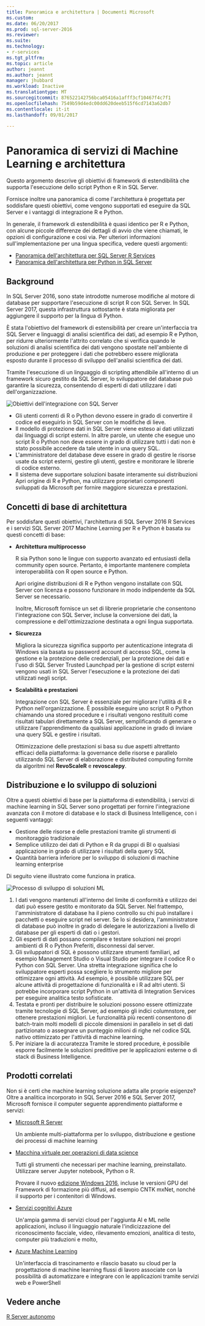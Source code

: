 ```yaml
---
title: Panoramica e architettura | Documenti Microsoft
ms.custom: 
ms.date: 06/20/2017
ms.prod: sql-server-2016
ms.reviewer: 
ms.suite: 
ms.technology:
- r-services
ms.tgt_pltfrm: 
ms.topic: article
author: jeannt
ms.author: jeannt
manager: jhubbard
ms.workload: Inactive
ms.translationtype: MT
ms.sourcegitcommit: 876522142756bca05416a1afff3cf10467f4c7f1
ms.openlocfilehash: 7549b59d4edc00dd620deeb515f6cd7143a62db7
ms.contentlocale: it-it
ms.lasthandoff: 09/01/2017

---
```


# <a name="architecture-and-overview-of-machine-learning-services"></a>Panoramica di servizi di Machine Learning e architettura

Questo argomento descrive gli obiettivi di framework di estendibilità che supporta l'esecuzione dello script Python e R in SQL Server.

Fornisce inoltre una panoramica di come l'architettura è progettata per soddisfare questi obiettivi, come vengono supportati ed eseguire da SQL Server e i vantaggi di integrazione R e Python.

In generale, il framework di estendibilità è quasi identico per R e Python, con alcune piccole differenze dei dettagli di avvio che viene chiamati, le opzioni di configurazione e così via. Per ulteriori informazioni sull'implementazione per una lingua specifica, vedere questi argomenti:

- [Panoramica dell'architettura per SQL Server R Services](r/architecture-overview-sql-server-r.md)
- [Panoramica dell'architettura per Python in SQL Server](python/architecture-overview-sql-server-python.md)


## <a name="background"></a>Background

In SQL Server 2016, sono state introdotte numerose modifiche al motore di database per supportare l'esecuzione di script R con SQL Server. In SQL Server 2017, questa infrastruttura sottostante è stata migliorata per aggiungere il supporto per la lingua di Python.

È stata l'obiettivo del framework di estensibilità per creare un'interfaccia tra SQL Server e linguaggi di analisi scientifica dei dati, ad esempio R e Python, per ridurre ulteriormente l'attrito correlato che si verifica quando le soluzioni di analisi scientifica dei dati vengono spostate nell'ambiente di produzione e per proteggere i dati che potrebbero essere migliorata esposto durante il processo di sviluppo dell'analisi scientifica dei dati.

Tramite l'esecuzione di un linguaggio di scripting attendibile all'interno di un framework sicuro gestito da SQL Server, lo sviluppatore del database può garantire la sicurezza, consentendo di esperti di dati utilizzare i dati dell'organizzazione.

  ![Obiettivi dell'integrazione con SQL Server](media/ml-service-value-add.png "Machine Learning servizi a valore aggiunto")

- Gli utenti correnti di R o Python devono essere in grado di convertire il codice ed eseguirlo in SQL Server con le modifiche di lieve.
- Il modello di protezione dati in SQL Server viene esteso ai dati utilizzati dai linguaggi di script esterni. In altre parole, un utente che esegue uno script R o Python non deve essere in grado di utilizzare tutti i dati non è stato possibile accedere da tale utente in una query SQL.
- L'amministratore del database deve essere in grado di gestire le risorse usate da script esterni, gestire gli utenti, gestire e monitorare le librerie di codice esterno.
- Il sistema deve supportare soluzioni basate interamente sui distribuzioni Apri origine di R e Python, ma utilizzare proprietari componenti sviluppati da Microsoft per fornire maggiore sicurezza e prestazioni.

## <a name="architecture-core-concepts"></a>Concetti di base di architettura

Per soddisfare questi obiettivi, l'architettura di SQL Server 2016 R Services e i servizi SQL Server 2017 Machine Learning per R e Python è basata su questi concetti di base:

+ **Architettura multiprocesso**

  R sia Python sono le lingue con supporto avanzato ed entusiasti della community open source. Pertanto, è importante mantenere completa interoperabilità con R open source e Python.

  Apri origine distribuzioni di R e Python vengono installate con SQL Server con licenza e possono funzionare in modo indipendente da SQL Server se necessario.

   Inoltre, Microsoft fornisce un set di librerie proprietarie che consentono l'integrazione con SQL Server, incluse la conversione dei dati, la compressione e dell'ottimizzazione destinata a ogni lingua supportata.

+ **Sicurezza**

   Migliora la sicurezza significa supporto per autenticazione integrata di Windows sia basata su password account di accesso SQL, come la gestione e la protezione delle credenziali, per la protezione dei dati e l'uso di SQL Server Trusted Launchpad per la gestione di script esterni vengono usati in SQL Server l'esecuzione e la protezione dei dati utilizzati negli script.

+ **Scalabilità e prestazioni**

  Integrazione con SQL Server è essenziale per migliorare l'utilità di R e Python nell'organizzazione. È possibile eseguire uno script R o Python chiamando una stored procedure e i risultati vengono restituiti come risultati tabulari direttamente a SQL Server, semplificando di generare o utilizzare l'apprendimento da qualsiasi applicazione in grado di inviare una query SQL e gestire i risultati.

  Ottimizzazione delle prestazioni si basa su due aspetti altrettanto efficaci della piattaforma: la governance delle risorse e parallelo utilizzando SQL Server di elaborazione e distributed computing fornite da algoritmi nel **RevoScaleR** e **revoscalepy**.


## <a name="solution-development-and-deployment"></a>Distribuzione e lo sviluppo di soluzioni

Oltre a questi obiettivi di base per la piattaforma di estendibilità, i servizi di machine learning in SQL Server sono progettati per fornire l'integrazione avanzata con il motore di database e lo stack di Business Intelligence, con i seguenti vantaggi:

+ Gestione delle risorse e delle prestazioni tramite gli strumenti di monitoraggio tradizionale
+ Semplice utilizzo dei dati di Python e R da gruppi di BI o qualsiasi applicazione in grado di utilizzare i risultati della query SQL
+ Quantità barriera inferiore per lo sviluppo di soluzioni di machine learning enterprise

Di seguito viene illustrato come funziona in pratica.

  ![Processo di sviluppo di soluzioni ML](media/ml-solution-development-process.png "sviluppare e distribuire usando servizi di Machine Learning")

1. I dati vengono mantenuti all'interno del limite di conformità e utilizzo dei dati può essere gestito e monitorato da SQL Server. Nel frattempo, l'amministratore di database ha il pieno controllo su chi può installare i pacchetti o eseguire script nel server. Se lo si desidera, l'amministratore di database può inoltre in grado di delegare le autorizzazioni a livello di database per gli esperti di dati o i gestori.
2. Gli esperti di dati possano compilare e testare soluzioni nei propri ambienti di R o Python Preferiti, disconnessi dal server.
3. Gli sviluppatori di SQL è possono utilizzare strumenti familiari, ad esempio Management Studio o Visual Studio per integrare il codice R o Python con SQL Server. Una stretta integrazione significa che lo sviluppatore esperti possa scegliere lo strumento migliore per ottimizzare ogni attività. Ad esempio, è possibile utilizzare SQL per alcune attività di progettazione di funzionalità e i R ad altri utenti. Si potrebbe incorporare script Python in un'attività di Integration Services per eseguire analitica testo sofisticate.
4. Testata e pronti per distribuire le soluzioni possono essere ottimizzate tramite tecnologie di SQL Server, ad esempio gli indici columnstore, per ottenere prestazioni migliori. Le funzionalità più recenti consentono di batch-train molti modelli di piccole dimensioni in parallelo in set di dati partizionato o assegnare un punteggio milioni di righe nel codice SQL nativo ottimizzato per l'attività di machine learning.
5. Per iniziare la di accuratezza Tramite le stored procedure, è possibile esporre facilmente le soluzioni predittive per le applicazioni esterne o di stack di Business Intelligence.

## <a name="related-products"></a>Prodotti correlati

Non si è certi che machine learning soluzione adatta alle proprie esigenze? Oltre a analitica incorporato in SQL Server 2016 e SQL Server 2017, Microsoft fornisce il computer seguente apprendimento piattaforme e servizi:

+ [Microsoft R Server](https://msdn.microsoft.com/microsoft-r/rserver)

  Un ambiente multi-piattaforma per lo sviluppo, distribuzione e gestione dei processi di machine learning
+ [Macchina virtuale per operazioni di data science](https://docs.microsoft.com/azure/machine-learning/machine-learning-data-science-virtual-machine-overview)

  Tutti gli strumenti che necessari per machine learning, preinstallato. Utilizzare server Jupyter notebook, Python o R.
  
  Provare il nuovo [edizione Windows 2016](http://aka.ms/dsvm/win2016), incluse le versioni GPU del Framework di formazione più diffusi, ad esempio CNTK mxNet, nonché il supporto per i contenitori di Windows.
+ [Servizi cognitivi Azure](https://azure.microsoft.com/services/cognitive-services/)

  Un'ampia gamma di servizi cloud per l'aggiunta AI e ML nelle applicazioni, incluso il linguaggio naturale l'indicizzazione del riconoscimento facciale, video, rilevamento emozioni, analitica di testo, computer più traduzioni e molto,
+ [Azure Machine Learning](https://azure.microsoft.com/services/machine-learning/)

  Un'interfaccia di trascinamento e rilascio basato su cloud per la progettazione di machine learning flussi di lavoro associate con la possibilità di automatizzare e integrare con le applicazioni tramite servizi web e PowerShell

## <a name="see-also"></a>Vedere anche

[R Server autonomo](https://docs.microsoft.com/sql/advanced-analytics/r/r-server-standalone)

